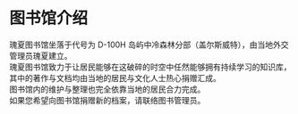 # 图书馆介绍

瑰夏图书馆坐落于代号为 D-100H 岛屿中冷森林分部（盖尔斯威特），由当地外交管理员瑰夏建立。  
瑰夏图书馆致力于让居民能够在这破碎的时空中任然能够拥有持续学习的知识库，其中的著作与文档均由当地的居民与文化人士热心捐赠汇成。  
图书馆内的维护与整理也完全依靠当地的居民合力完成。  
如果您希望向图书馆捐赠新的档案，请联络图书管理员。
